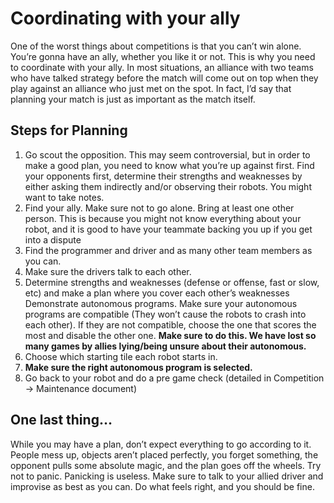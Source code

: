 # Coordinating with your ally
One of the worst things about competitions is that you can’t win alone. You’re gonna have an ally, whether you like it or not. This is why you need to coordinate with your ally. In most situations, an alliance with two teams who have talked strategy before the match will come out on top when they play against an alliance who just met on the spot. In fact, I’d say that planning your match is just as important as the match itself.

## Steps for Planning
1. Go scout the opposition. This may seem controversial, but in order to make a good plan, you need to know what you’re up against first. Find your opponents first, determine their strengths and weaknesses by either asking them indirectly and/or observing their robots. You might want to take notes. 
2. Find your ally. Make sure not to go alone. Bring at least one other person. This is because you might not know everything about your robot, and it is good to have your teammate backing you up if you get into a dispute
3. Find the programmer and driver and as many other team members as you can.
4. Make sure the drivers talk to each other.
5. Determine strengths and weaknesses (defense or offense, fast or slow, etc) and make a plan where you cover each other’s weaknesses
Demonstrate autonomous programs. Make sure your autonomous programs are compatible (They won’t cause the robots to crash into each other). If they are not compatible, choose the one that scores the most and disable the other one. **Make sure to do this. We have lost so many games by allies lying/being unsure about their autonomous.**
6. Choose which starting tile each robot starts in.
7. **Make sure the right autonomous program is selected.**
8. Go back to your robot and do a pre game check (detailed in Competition → Maintenance document)

## One last thing…
While you may have a plan, don’t expect everything to go according to it. People mess up, objects aren’t placed perfectly, you forget something, the opponent pulls some absolute magic, and the plan goes off the wheels. Try not to panic. Panicking is useless. Make sure to talk to your allied driver and improvise as best as you can. Do what feels right, and you should be fine.
